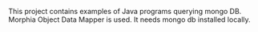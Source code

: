 This project contains examples of Java programs querying mongo DB. Morphia Object Data Mapper is used. It needs mongo db installed locally. 